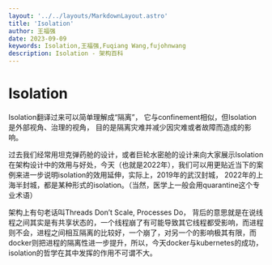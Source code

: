 ```yaml
---
layout: '../../layouts/MarkdownLayout.astro'
title: 'Isolation'
author: 王福强
date: 2023-09-09
keywords: Isolation,王福强,Fuqiang Wang,fujohnwang
description: Isolation - 架构百科
---
```


# Isolation

Isolation翻译过来可以简单理解成“隔离”， 它与confinement相似，但Isolation是外部视角、治理的视角， 目的是隔离灾难并减少因灾难或者故障而造成的影响。

过去我们经常用坦克弹药舱的设计，或者巨轮水密舱的设计来向大家展示Isolation在架构设计中的效用与好处，今天（也就是2022年），我们可以用更贴近当下的案例来进一步说明isolation的效用延伸，实际上，2019年的武汉封城， 2022年的上海半封城，都是某种形式的isolation。（当然，医学上一般会用quarantine这个专业术语）

架构上有句老话叫Threads Don’t Scale, Processes Do， 背后的意思就是在说线程之间其实是有共享状态的，一个线程崩了有可能导致其它线程都受影响，而进程则不会，进程之间相互隔离的比较好，一个崩了，对另一个的影响极其有限，而docker则把进程的隔离性进一步提升，所以，今天docker与kubernetes的成功，isolation的哲学在其中发挥的作用不可谓不大。



